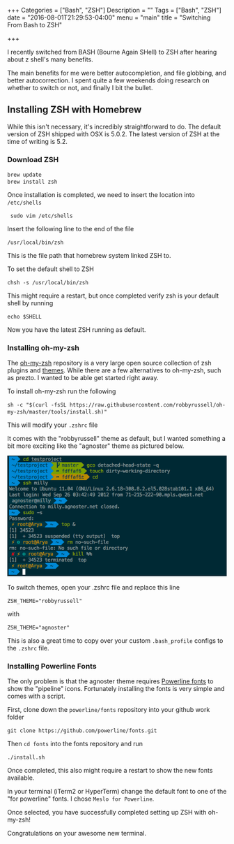 +++
Categories = ["Bash", "ZSH"]
Description = ""
Tags = ["Bash", "ZSH"]
date = "2016-08-01T21:29:53-04:00"
menu = "main"
title = "Switching From Bash to ZSH"

+++

I recently switched from BASH (Bourne Again SHell) to ZSH after hearing about z shell's many benefits.

The main benefits for me were better autocompletion, and file globbing, and better autocorrection. I spent quite a few weekends doing research on whether to switch or not, and finally I bit the bullet.

## Installing ZSH with Homebrew

While this isn't necessary, it's incredibly straightforward to do. The default version of ZSH shipped with OSX is 5.0.2. The latest version of ZSH at the time of writing is 5.2. 

### Download ZSH

```
brew update
brew install zsh
```

Once installation is completed, we need to insert the location into `/etc/shells`

```
 sudo vim /etc/shells
```

Insert the following line to the end of the file

```
/usr/local/bin/zsh
```

This is the file path that homebrew system linked ZSH to.

To set the default shell to ZSH

```
chsh -s /usr/local/bin/zsh
```

This might require a restart, but once completed verify zsh is your default shell by running

```
echo $SHELL
```

Now you have the latest ZSH running as default.

### Installing oh-my-zsh

The [oh-my-zsh](https://github.com/robbyrussell/oh-my-zsh) repository is a very large open source collection of zsh plugins and [themes](https://github.com/robbyrussell/oh-my-zsh/wiki/themes). While there are a few alternatives to oh-my-zsh, such as prezto. I wanted to be able get started right away.

To install oh-my-zsh run the following

```
sh -c "$(curl -fsSL https://raw.githubusercontent.com/robbyrussell/oh-my-zsh/master/tools/install.sh)"
```

This will modify your `.zshrc` file

It comes with the "robbyrussell" theme as default, but I wanted something a bit more exciting like the "agnoster" theme as pictured below.

![agnoster theme](/img/agnoster.png)

To switch themes, open your .zshrc file and replace this line

```
ZSH_THEME="robbyrussell"
```
with

```
ZSH_THEME="agnoster"
```

This is also a great time to copy over your custom `.bash_profile` configs to the `.zshrc` file.

### Installing Powerline Fonts

The only problem is that the agnoster theme requires [Powerline fonts](https://github.com/powerline/fonts) to show the "pipeline" icons. Fortunately installing the fonts is very simple and comes with a script.

First, clone down the `powerline/fonts` repository into your github work folder

```
git clone https://github.com/powerline/fonts.git
```

Then `cd fonts` into the fonts repository and run

```
./install.sh
```
Once completed, this also might require a restart to show the new fonts available.

In your terminal (iTerm2 or HyperTerm) change the default font to one of the "for powerline" fonts. I chose `Meslo for Powerline`. 

Once selected, you have successfully completed setting up ZSH with oh-my-zsh!

Congratulations on your awesome new terminal.
